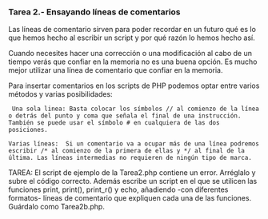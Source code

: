 ### Tarea 2.- Ensayando líneas de comentarios

Las líneas de comentario sirven para poder recordar en un futuro qué es lo que hemos hecho al escribir un script y por qué razón lo hemos hecho así.

Cuando necesites hacer una corrección o una modificación al cabo de un tiempo verás que confiar en la memoria no es una buena opción. Es mucho mejor  utilizar una línea de comentario que confiar en la memoria.

Para insertar comentarios en los scripts de PHP podemos optar entre varios  métodos y varias posibilidades:

     Una sola linea: Basta colocar los símbolos // al comienzo de la línea o detrás del punto y coma que señala el final de una instrucción. También se puede usar el símbolo # en cualquiera de las dos posiciones.

    Varias líneas:  Si un comentario va a ocupar más de una línea podremos escribir /* al comienzo de la primera de ellas y */ al final de la última. Las líneas intermedias no requieren de ningún tipo de marca.

TAREA: El script de ejemplo de la Tarea2.php contiene un error. Arréglalo y subre el código correcto. Además escribe un script en el que se utilicen las funciones print, print(), print_r() y echo, añadiendo -con diferentes formatos- líneas de comentario que expliquen cada una de las funciones. Guárdalo como Tarea2b.php.
